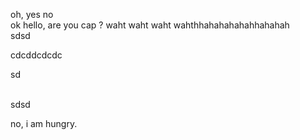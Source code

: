 oh, yes
no <br>
ok
hello, are you cap ?
waht waht waht wahthhahahahahahhahahah
<br>
sdsd


cdcddcdcdc


sd

<br>
sdsd

no, i am hungry.
